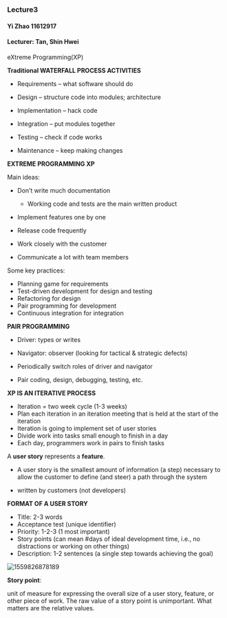 ### Lecture3

#### Yi Zhao 11612917

#### Lecturer: Tan, Shin Hwei



eXtreme Programming(XP)



**Traditional WATERFALL PROCESS ACTIVITIES**

- Requirements – what software should do 

- Design – structure code into modules; architecture 

- Implementation – hack code 

- Integration – put modules together 

- Testing – check if code works 

- Maintenance – keep making changes



**EXTREME PROGRAMMING XP**

Main ideas:

- Don’t write much documentation 

  - Working code and tests are the main written product
- Implement features one by one 
- Release code frequently 
- Work closely with the customer 
- Communicate a lot with team members

Some key practices:

- Planning game for requirements 
- Test-driven development for design and testing 
- Refactoring for design 
- Pair programming for development 
- Continuous integration for integration



**PAIR PROGRAMMING**

- Driver: types or writes 

- Navigator: observer (looking for tactical & strategic defects) 
- Periodically switch roles of driver and navigator
- Pair coding, design, debugging, testing, etc.



**XP IS AN ITERATIVE PROCESS**

- Iteration = two week cycle (1-3 weeks) 
- Plan each iteration in an iteration meeting that is held at the start of the iteration 
- Iteration is going to implement set of user stories 
- Divide work into tasks small enough to finish in a day 
- Each day, programmers work in pairs to finish tasks



A **user story** represents a **feature**.

- A user story is the smallest amount of information (a step) necessary to allow the customer to define (and steer) a path through the system

- written by customers (not developers)



**FORMAT OF A USER STORY**

- Title: 2-3 words 
- Acceptance test (unique identifier) 
- Priority: 1-2-3 (1 most important) 
- Story points (can mean #days of ideal development time, i.e., no distractions or working on other things) 
- Description: 1-2 sentences (a single step towards achieving the goal)

![1559826878189](C:\Users\Joy\AppData\Roaming\Typora\typora-user-images\1559826878189.png)





**Story point**:  

unit of measure for expressing the overall size of a user story, feature, or other piece of work.  The raw value of a story point is unimportant.  What matters are the relative values. 



